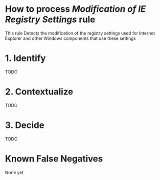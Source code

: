 # How to process *Modification of IE Registry Settings* rule
This rule Detects the modification of the registry settings used for Internet Explorer and other Windows components that use these settings

# 1. Identify
TODO

# 2. Contextualize
TODO

# 3. Decide
TODO

# Known False Negatives
None yet.
